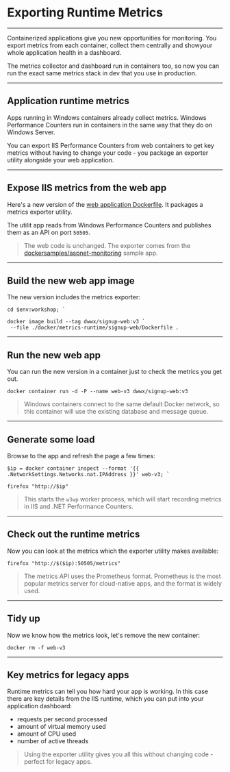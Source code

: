 # Exporting Runtime Metrics

---

Containerized applications give you new opportunities for monitoring. You export metrics from each container, collect them centrally and showyour whole application health in a dashboard.

The metrics collector and dashboard run in containers too, so now you can run the exact same metrics stack in dev that you use in production.

---

## Application runtime metrics

Apps running in Windows containers already collect metrics. Windows Performance Counters run in containers in the same way that they do on Windows Server.

You can export IIS Performance Counters from web containers to get key metrics without having to change your code - you package an exporter utility alongside your web application.

---

## Expose IIS metrics from the web app

Here's a new version of the [web application Dockerfile](./docker/metrics-runtime/signup-web/Dockerfile). It packages a metrics exporter utility.

The utilit app reads from Windows Performance Counters and publishes them as an API on port `50505`.

> The web code is unchanged. The exporter comes from the [dockersamples/aspnet-monitoring](TODO) sample app.

---

## Build the new web app image

The new version includes the metrics exporter:

```
cd $env:workshop; `

docker image build --tag dwwx/signup-web:v3 `
 --file ./docker/metrics-runtime/signup-web/Dockerfile .
```

---

## Run the new web app

You can run the new version in a container just to check the metrics you get out.

```
docker container run -d -P --name web-v3 dwwx/signup-web:v3
```

> Windows containers connect to the same default Docker network, so this container will use the existing database and message queue.

---

## Generate some load

Browse to the app and refresh the page a few times:

```
$ip = docker container inspect --format '{{ .NetworkSettings.Networks.nat.IPAddress }}' web-v3; `

firefox "http://$ip"
```

> This starts the `w3wp` worker process, which will start recording metrics in IIS and .NET Performance Counters.

---

## Check out the runtime metrics

Now you can look at the metrics which the exporter utility makes available:

```
firefox "http://$($ip):50505/metrics"
```

> The metrics API uses the Prometheus format. Prometheus is the most popular metrics server for cloud-native apps, and the format is widely used.

---

## Tidy up

Now we know how the metrics look, let's remove the new container:

```
docker rm -f web-v3
```

---

## Key metrics for legacy apps

Runtime metrics can tell you how hard your app is working. In this case there are key details from the IIS runtime, which you can put into your application dashboard:

- requests per second processed
- amount of virtual memory used
- amount of CPU used
- number of active threads

> Using the exporter utility gives you all this without changing code - perfect for legacy apps. 